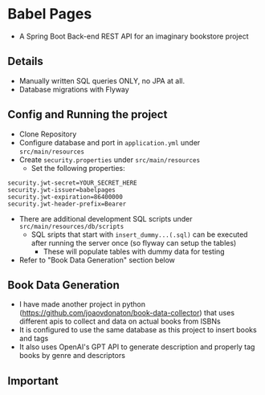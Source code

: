 # Babel Pages 
- A Spring Boot Back-end REST API for an imaginary bookstore project

## **Details**
- Manually written SQL queries ONLY, no JPA at all.
- Database migrations with Flyway

## **Config and Running the project**
- Clone Repository
- Configure database and port in ```application.yml``` under ```src/main/resources```
- Create ```security.properties``` under ```src/main/resources```
  - Set the following properties:
```
security.jwt-secret=YOUR_SECRET_HERE
security.jwt-issuer=babelpages
security.jwt-expiration=86400000
security.jwt-header-prefix=Bearer
```
- There are additional development SQL scripts under ```src/main/resources/db/scripts```
  - SQL sripts that start with ```insert_dummy...(.sql)``` can be executed after running the server once (so flyway can setup the tables)
    - These will populate tables with dummy data for testing
- Refer to "Book Data Generation" section below


## **Book Data Generation**
- I have made another project in python (https://github.com/joaovdonaton/book-data-collector) that uses different apis to collect and
data on actual books from ISBNs
- It is configured to use the same database as this project to insert books and tags
- It also uses OpenAI's GPT API to generate description and properly tag books by genre and descriptors

## **Important**
